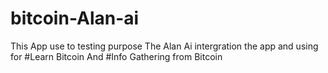 # bitcoin-Alan-ai
This App use to testing purpose 
The Alan Ai intergration the app and using for 
#Learn Bitcoin And #Info Gathering from Bitcoin
